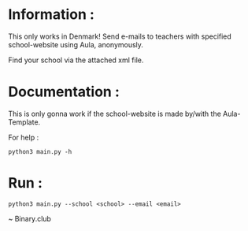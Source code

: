 # Information : 
This only works in Denmark!
Send e-mails to teachers with specified school-website using Aula, anonymously.

Find your school via the attached xml file.

# Documentation :
This is only gonna work if the school-website is made by/with the Aula-Template.

For help :
```
python3 main.py -h
```

# Run :
```
python3 main.py --school <school> --email <email>
```

~ Binary.club
